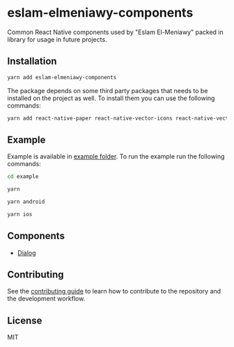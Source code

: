 # eslam-elmeniawy-components

Common React Native components used by "Eslam El-Meniawy" packed in library for usage in future projects.

## Installation

```sh
yarn add eslam-elmeniawy-components
```

The package depends on some third party packages that needs to be installed on the project as well. To install them you can use the following commands:

```sh
yarn add react-native-paper react-native-vector-icons react-native-vector-image @klarna/react-native-vector-drawable react-native-safe-area-context
```

## Example

Example is available in [example folder](example).
To run the example run the following commands:

```sh
cd example
```

```sh
yarn
```

```sh
yarn android
```

```sh
yarn ios
```

## Components

- [Dialog](documentation/Dialog.md)

## Contributing

See the [contributing guide](CONTRIBUTING.md) to learn how to contribute to the repository and the development workflow.

## License

MIT
